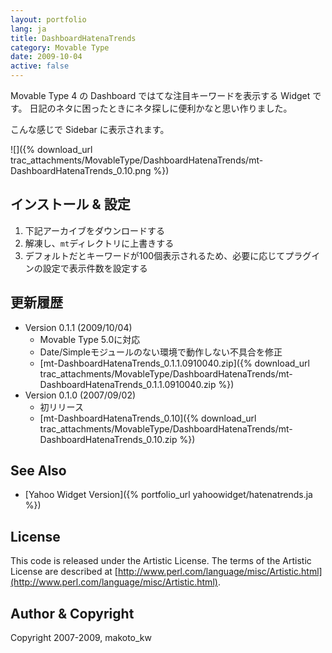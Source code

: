 ```yaml
---
layout: portfolio
lang: ja
title: DashboardHatenaTrends
category: Movable Type
date: 2009-10-04
active: false
---
```

Movable Type 4 の Dashboard ではてな注目キーワードを表示する Widget です。
日記のネタに困ったときにネタ探しに便利かなと思い作りました。

こんな感じで Sidebar に表示されます。

![]({% download_url trac_attachments/MovableType/DashboardHatenaTrends/mt-DashboardHatenaTrends_0.10.png %})

## インストール & 設定

1. 下記アーカイブをダウンロードする
1. 解凍し、``mt``ディレクトリに上書きする
1. デフォルトだとキーワードが100個表示されるため、必要に応じてプラグインの設定で表示件数を設定する

## 更新履歴

 * Version 0.1.1 (2009/10/04)
   * Movable Type 5.0に対応
   * Date/Simpleモジュールのない環境で動作しない不具合を修正
   * [mt-DashboardHatenaTrends_0.1.1.0910040.zip]({% download_url trac_attachments/MovableType/DashboardHatenaTrends/mt-DashboardHatenaTrends_0.1.1.0910040.zip %})
 * Version 0.1.0 (2007/09/02)
   * 初リリース
   * [mt-DashboardHatenaTrends_0.10]({% download_url trac_attachments/MovableType/DashboardHatenaTrends/mt-DashboardHatenaTrends_0.10.zip %})

## See Also

* [Yahoo Widget Version]({% portfolio_url yahoowidget/hatenatrends.ja %})

## License

This code is released under the Artistic License.
The terms of the Artistic License are described at [http://www.perl.com/language/misc/Artistic.html](http://www.perl.com/language/misc/Artistic.html).

## Author & Copyright

Copyright 2007-2009, makoto_kw 

